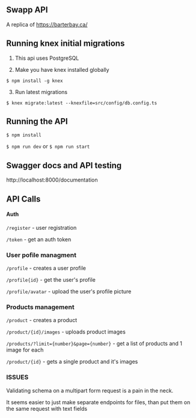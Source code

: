 ## Swapp API

A replica of https://barterbay.ca/


## Running knex initial migrations

1. This api uses PostgreSQL 

2. Make you have knex installed globally

`$ npm install -g knex`

3. Run latest migrations

`$ knex migrate:latest --knexfile=src/config/db.config.ts`

## Running the API

`$ npm install`

`$ npm run dev` or `$ npm run start`


## Swagger docs and API testing

http://localhost:8000/documentation




## API Calls

#### Auth

`/register` - user registration

`/token` - get an auth token


### User pofile managment

`/profile` - creates a user profile

`/profile{id}` - get the user's profile

`/profile/avatar` - upload the user's profile picture


### Products management

`/product` - creates a product

`/product/{id}/images` - uploads product images

`/products/?limit={number}&page={number}` - get a list of products and 1 image for each

`/product/{id}` - gets a single product and it's images



### ISSUES

Validating schema on a multipart form request is a pain in the neck.  

It seems easier to just make separate endpoints for files, than put them on the same request with text fields
